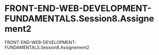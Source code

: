 # FRONT-END-WEB-DEVELOPMENT-FUNDAMENTALS.Session8.Assignement2
FRONT-END-WEB-DEVELOPMENT-FUNDAMENTALS.Session8.Assignement2
